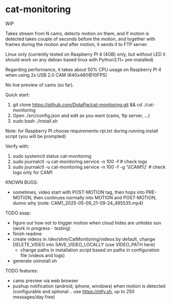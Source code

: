 # cat-monitoring

WIP

Takes stream from N cams, detects motion on them, and if motion is detected takes couple of seconds before the motion, and together with frames during the motion and after motion, it sends it to FTP server.

Linux only (currently tested on Raspberry PI 4 (4GB) only, but without LED it should work on any debian based linux with Python3.11+ pre-installed)

Regarding performance, it takes about 50% CPU usage on Raspberry PI 4 when using 2x USB 2.0 CAM (640x480@10FPS)

No live preview of cams (so far).

Quick start:
1) git clone https://github.com/DotaPie/cat-monitoring.git && cd ./cat-monitoring
2) Open ./src/config.json and edit as you want (cams, ftp server, ...)
3) sudo bash ./install.sh

Note: for Raspberry PI choose requirements-rpi.txt during running install script (you will be prompted)

Verify with:
1) sudo systemctl status cat-monitoring
2) sudo journalctl -u cat-monitoring.service -n 100 -f # check logs
2) sudo journalctl -u cat-monitoring.service -n 100 -f -g '\\[CAM1\\]' # check logs only for CAM1

KNOWN BUGS:
- sometimes, video start with POST-MOTION tag, then hops into PRE-MOTION, then continues normally into MOTION and POST-MOTION, dunno why (note: CAM1_2025-05-09_21-09-24_495535.mp4)

TODO asap:
- figure out how not to trigger motion when cloud hides are unhides sun (work in progress - testing)
- finish readme
- create videos in /dev/shm/CatMonitoring/videos by default, change DELETE_VIDEO into SAVE_VIDEO_LOCALLY (use VIDEO_PATH here)
    - change paths in installation script based on paths in configuration file (videos and logs)
- generate uninstall.sh 

TODO features:
- cams preview via web browser
- pushup notification (android, iphone, windows) when motion is detected (configurable and optional .. use https://ntfy.sh, up to 250 messages/day free)

